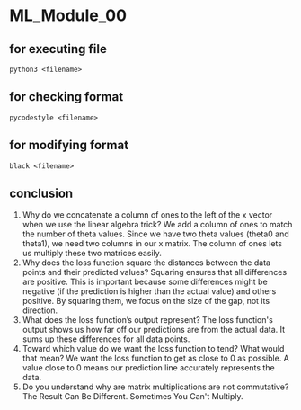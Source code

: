 # ML_Module_00

## for executing file
```
python3 <filename>
```

## for checking format
```
pycodestyle <filename>
```

## for modifying format
```
black <filename>
```

## conclusion
1. Why do we concatenate a column of ones to the left of the x vector when we use the linear algebra trick?
We add a column of ones to match the number of theta values. Since we have two theta values (theta0 and theta1), we need two columns in our x matrix. The column of ones lets us multiply these two matrices easily.
2. Why does the loss function square the distances between the data points and their predicted values?
Squaring ensures that all differences are positive. This is important because some differences might be negative (if the prediction is higher than the actual value) and others positive. By squaring them, we focus on the size of the gap, not its direction.
3. What does the loss function’s output represent?
The loss function's output shows us how far off our predictions are from the actual data. It sums up these differences for all data points.
4. Toward which value do we want the loss function to tend? What would that mean?
We want the loss function to get as close to 0 as possible. A value close to 0 means our prediction line accurately represents the data.
5. Do you understand why are matrix multiplications are not commutative?
The Result Can Be Different. Sometimes You Can't Multiply.
